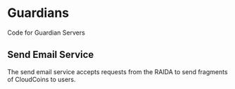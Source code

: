 # Guardians
Code for Guardian Servers

## Send Email Service

The send email service accepts requests from the RAIDA to send fragments of CloudCoins to users. 
